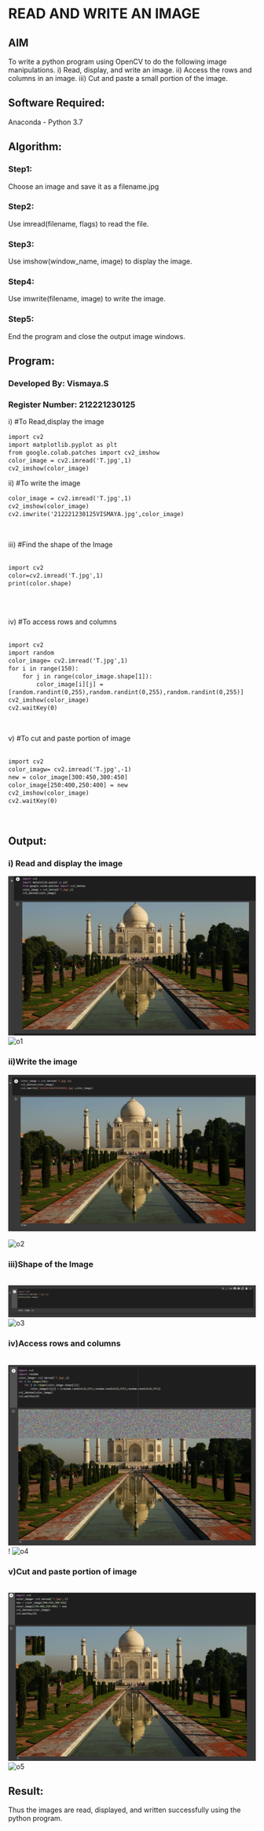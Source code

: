
# READ AND WRITE AN IMAGE
## AIM
To write a python program using OpenCV to do the following image manipulations.
i) Read, display, and write an image.
ii) Access the rows and columns in an image.
iii) Cut and paste a small portion of the image.

## Software Required:
Anaconda - Python 3.7
## Algorithm:
### Step1:
Choose an image and save it as a filename.jpg
### Step2:
Use imread(filename, flags) to read the file.
### Step3:
Use imshow(window_name, image) to display the image.
### Step4:
Use imwrite(filename, image) to write the image.
### Step5:
End the program and close the output image windows.
## Program:
### Developed By: Vismaya.S 
### Register Number: 212221230125
i) #To Read,display the image
```
import cv2
import matplotlib.pyplot as plt
from google.colab.patches import cv2_imshow
color_image = cv2.imread('T.jpg',1)
cv2_imshow(color_image)  

```
ii) #To write the image
```
color_image = cv2.imread('T.jpg',1)
cv2_imshow(color_image)
cv2.imwrite('212221230125VISMAYA.jpg',color_image)



```
iii) #Find the shape of the Image
```python3

import cv2
color=cv2.imread('T.jpg',1)
print(color.shape)




```
iv) #To access rows and columns

```python3

import cv2
import random
color_image= cv2.imread('T.jpg',1)
for i in range(150):
    for j in range(color_image.shape[1]):
        color_image[i][j] = [random.randint(0,255),random.randint(0,255),random.randint(0,255)]
cv2_imshow(color_image)
cv2.waitKey(0)



```
v) #To cut and paste portion of image
```python3

import cv2
color_imagw= cv2.imread('T.jpg',-1)
new = color_image[300:450,300:450]
color_image[250:400,250:400] = new
cv2_imshow(color_image)
cv2.waitKey(0)



```

## Output:

### i) Read and display the image

![git.output](o1.png)
![o1](https://user-images.githubusercontent.com/93427210/226157471-1f62b040-6238-4a85-910b-35b1d2cecdd4.png)


### ii)Write the image

![git.output](o2.png)

![o2](https://user-images.githubusercontent.com/93427210/226157634-f0333b8d-1e64-49f1-8c22-5b0b341709eb.png)

### iii)Shape of the Image

<br>![git.output](o3.png)
<br>![o3](https://user-images.githubusercontent.com/93427210/226157711-1fd1478b-5a3a-46c8-b52f-d73f6c6bbfcc.png)


### iv)Access rows and columns
<br>![git.output](o4.png)
<br>!
![o4](https://user-images.githubusercontent.com/93427210/226157940-1e830154-3bde-46c4-8824-fe7c532490a5.png)

### v)Cut and paste portion of image
<br> ![git.output](o5.png)
<br>
![o5](https://user-images.githubusercontent.com/93427210/226158003-c3e34122-3c28-4da3-8ee0-f16de679b34a.png)

## Result:
Thus the images are read, displayed, and written successfully using the python program.





